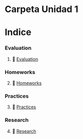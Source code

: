 # Carpeta Unidad 1
# Indice
### Evaluation
1. :open_file_folder: [Evaluation](./Practica%20documentadas%20pdf/../Practica%20documentadas%20pdf/practica%201.md)
### Homeworks
2. :open_file_folder:  [Homeworks](./Practica%20documentadas%20pdf/../Practica%20documentadas%20pdf/practica%201.md)
###  Practices
3. :open_file_folder: [Practices](./Practica%20documentadas%20pdf/../Practica%20documentadas%20pdf/practica%201.md)
### Research
4. :open_file_folder: [Research](./Practica%20documentadas%20pdf/../Practica%20documentadas%20pdf/practica%201.md)